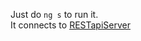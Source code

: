 Just do ```ng s``` to run it.   
It connects to [RESTapiServer](https://github.com/kicaj29/AngularHttpClientWithSampleRestApiServer/tree/main/RESTapiServer)
